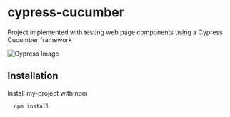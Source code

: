 
# cypress-cucumber

Project implemented with testing web page components using a Cypress Cucumber framework

<img src="https://avatars.githubusercontent.com/u/8908513?s=200&v=4" alt="Cypress Image">

## Installation

Install my-project with npm

```bash
  npm install 
```
    